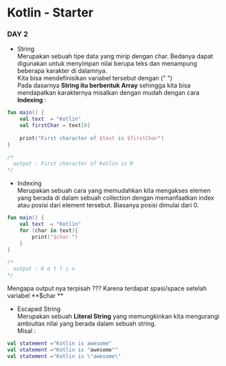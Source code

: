 # Kotlin - Starter

### DAY 2

* String <br>
Merupakan sebuah tipe data yang mirip dengan char. Bedanya dapat digunakan untuk menyimpan nilai berupa teks dan menampung beberapa karakter di dalamnya. <br>
Kita bisa mendefinisikan variabel tersebut dengan (" ") <br>
Pada dasarnya **String itu berbentuk Array** sehingga kita bisa mendapatkan karakternya misalkan dengan mudah dengan cara **Indexing** : <br>

```kotlin
fun main() {
    val text  = "Kotlin"
    val firstChar = text[0]
 
    print("First character of $text is $firstChar")
}
 
/*
  output : First character of Kotlin is K
*/
```

* Indexing <br>
Merupakan sebuah cara yang memudahkan kita mengakses elemen yang berada di dalam sebuah collection dengan memanfaatkan index atau posisi dari element tersebut. Biasanya posisi dimulai dari 0.

```kotlin
fun main() {
    val text  = "Kotlin"
    for (char in text){
        print("$char ")
    }
}
 
/*
  output : K o t l i n 
*/
```
Mengapa output nya terpisah ??? Karena terdapat spasi/space setelah variabel **$char ** 

* Escaped String <br>
Merupakan sebuah **Literal String** yang memungkinkan kita mengurangi ambiuitas nilai yang berada dalam sebuah string. <br>
Misal :
```kotlin
val statement ="Kotlin is awesome"
val statement ="Kotlin is "awesome""
val statement ="Kotlin is \"awesome\"
